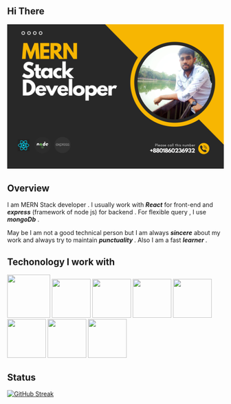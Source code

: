 





## Hi There

![The San Juan Mountains are beautiful!](/images/banner.png "San Juan Mountains")
 

 ## Overview

 <p>
  I am MERN Stack developer . I usually work with <em><strong>React</strong></em> for front-end and <em><strong>express</strong></em> (framework of node js) for backend . For flexible query , I use <em><strong>mongoDb</strong></em> .

  May be I am not a good technical person but I am always <em><strong>sincere</strong></em>  about my work and always try to maintain <em><strong> punctuality </strong></em>. Also I am a fast <em><strong>learner </strong></em>. 
 </p>


 ## Techonology I work with

 <div>
 <img src="https://cdn.pixabay.com/photo/2017/08/05/11/16/logo-2582748_960_720.png" width="100" height="100">
 <img src="https://upload.wikimedia.org/wikipedia/commons/thumb/6/62/CSS3_logo.svg/2048px-CSS3_logo.svg.png" width="90" height="90">
 <img src="https://res.cloudinary.com/practicaldev/image/fetch/s--6ebjy0LI--/c_imagga_scale,f_auto,fl_progressive,h_1080,q_auto,w_1080/https://dev-to-uploads.s3.amazonaws.com/uploads/articles/dxy1c2bvl6odeo52dodk.jpg" width="90" height="90">
 <img src="https://upload.wikimedia.org/wikipedia/commons/thumb/6/6a/JavaScript-logo.png/640px-JavaScript-logo.png" width="90" height="90">
 <img src="https://cdn.freebiesupply.com/logos/large/2x/react-1-logo-png-transparent.png" width="90" height="90">
 <img src="https://w7.pngwing.com/pngs/925/447/png-transparent-express-js-node-js-javascript-mongodb-node-js-text-trademark-logo.png" width="90" height="90">
 <img src="https://seeklogo.com/images/N/nodejs-logo-D26404F360-seeklogo.com.png?v=638179441440000000" width="90" height="90">
 <img src="https://pbs.twimg.com/profile_images/1452637606559326217/GFz_P-5e_400x400.png" width="90" height="90">
 </div>

 ## Status

<div class='align'>
 <a href="https://git.io/streak-stats"><img src="https://github-readme-streak-stats.herokuapp.com?user=shatab99&theme=dark&hide_border=true&border_radius=7.2" alt="GitHub Streak" /></a>
</div>

